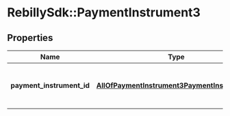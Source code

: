 # RebillySdk::PaymentInstrument3

## Properties
Name | Type | Description | Notes
------------ | ------------- | ------------- | -------------
**payment_instrument_id** | [**AllOfPaymentInstrument3PaymentInstrumentId**](AllOfPaymentInstrument3PaymentInstrumentId.md) | The Payment Instrument identifier string. | 

